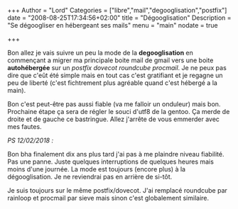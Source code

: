 +++
Author = "Lord"
Categories = ["libre","mail","degooglisation","postfix"]
date = "2008-08-25T17:34:56+02:00"
title = "Dégooglisation"
Description = "Se dégoogliser en hébergeant ses mails"
menu = "main"
nodate = true

+++

Bon allez je vais suivre un peu la mode de la **degooglisation** en commençant a migrer ma principale boite mail de gmail vers une boite **autohébergée** sur un *postfix dovecot roundcube procmail*.
Je ne peux pas dire que c'eût été simple mais en tout cas c'est gratifiant et je regagne un peu de liberté (c'est fichtrement plus agréable quand c'est hébergé a la main).

Bon c'est peut-être pas aussi fiable (va me falloir un onduleur) mais bon.
Prochaine étape ça sera de régler le souci d'utf8 de la gentoo.
Ça merde de droite et de gauche ce bastringue.
Allez j'arrête de vous emmerder avec mes fautes.

*PS 12/02/2018 :*

Bon bha finalement dix ans plus tard j'ai pas à me plaindre niveau fiabilité.
Pas une panne.
Juste quelques interruptions de quelques heures mais moins d'une journée.
La mode est toujours (encore plus) à la dégooglisation.
Je ne reviendrai pas en arrière de si-tôt.

Je suis toujours sur le même postfix/dovecot.
J'ai remplacé roundcube par rainloop et procmail par sieve mais sinon c'est globalement similaire.
